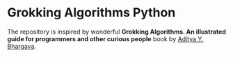 # Grokking Algorithms Python

The repository is inspired by wonderful **Grokking Algorithms. An illustrated guide for programmers and other curious people** book by [Aditya Y. Bhargava](https://github.com/egonSchiele).
